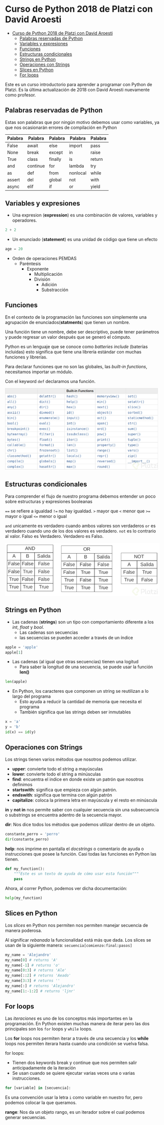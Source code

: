 # Curso de Python 2018 de Platzi con David Aroesti

- [Curso de Python 2018 de Platzi con David Aroesti](#curso-de-python-2018-de-platzi-con-david-aroesti)
  - [Palabras reservadas de Python](#palabras-reservadas-de-python)
  - [Variables y expresiones](#variables-y-expresiones)
  - [Funciones](#funciones)
  - [Estructuras condicionales](#estructuras-condicionales)
  - [Strings en Python](#strings-en-python)
  - [Operaciones con Strings](#operaciones-con-strings)
  - [Slices en Python](#slices-en-python)
  - [For loops](#for-loops)

Este es un curso introductorio para aprender a programar con Python de Platzi. Es la última actualización de 2018 con David Aroesti nuevamente como profesor.

## Palabras reservadas de Python

Estas son palabras que por ningún motivo debemos usar como variables, ya que nos ocasionarán errores de compilación en Python

|Palabra|Palabra  |Palabra  |Palabra  |Palabra|
|-------|---------|---------|---------|-------|
| False | await   | else    | import  | pass  |
| None  | break   | except  | in      | raise |
| True  | class   | finally | is      | return|
| and   | continue| for     | lambda  | try   |
| as    | def     | from    | nonlocal| while |
| assert| del     | global  | not     | with  |
| async | elif    | if      | or      | yield |

## Variables y expresiones

- Una expresion (__expression__) es una combinación de valores, variables y operadores.

```python
2 + 2
```

- Un enunciado (__statement__) es una unidad de código que tiene un efecto

```python
age = 20
```

- Orden de operaciones PEMDAS
  - Paréntesis
    - Exponente
      - Multiplicación
      - División
        - Adición
        - Substracción

## Funciones

En el contexto de la programación las funciones son simplemente una agrupación de enunciados(__statments__) que tienen un nombre.

Una función tiene un nombre, debe ser descriptivo, puede tener parámetros y puede regresar un valor después que se generó el cómputo.

Python es un lenguaje que se conoce como _batteries include_ (baterías incluidas) esto significa que tiene una librería estándar con muchas funciones y librerías.

Para declarar funciones que no son las globales, las _built-in functions_, necesitamos importar un módulo.

Con el keyword `def` declaramos una función.

![Tabla de Funciones Built-In de Python](./assets/python-built-in-functions.jpg)

## Estructuras condicionales

Para comprender el flujo de nuestro programa debemos entender un poco sobre estructuras y expresiones booleanas

`==` se refiere a igualdad
`!=` no hay igualdad.
`>` mayor que
`<` menor que
`>=` mayor o igual
`<=` menor o igual

`and` unicamente es verdadero cuando ambos valores son verdaderos
`or` es verdadero cuando uno de los dos valores es verdadero.
`not` es lo contrario al valor. Falso es Verdadero. Verdadero es Falso.

![Tabla de Conditionals de Python](./assets/python-conditionals.jpg)

## Strings en Python

- Las cadenas (__strings__) son un tipo con comportamiento diferente a los _int_, _float_ y _bool_.
  - Las cadenas son secuencias
  - las secuencias se pueden acceder a través de un índice

```python
apple = 'apple'
apple[1]
```

- Las cadenas (al igual que otras secuencias) tienen una logitud
  - Para saber la longitud de una secuencia, se puede usar la función __len()__

```python
len(apple)
```

- En Python, los caracteres que componen un string se reutilizan a lo largo del programa
  - Esto ayuda a reducir la cantidad de memoria que necesita el programa
  - También significa que las strings deben ser inmutables

```python
x = 'a'
y = 'b'
id(x) == id(y)
```

## Operaciones con Strings

Los strings tienen varios métodos que nosotros podemos utilizar.

- __upper__: convierte todo el string a mayúsculas
- __lower__: convierte todo el string a minúsculas
- __find__: encuentra el indice en donde existe un patrón que nosotros definimos
- __startswith__: significa que empieza con algún patrón.
- __endswith__: significa que termina con algún patrón
- __capitalize__: coloca la primera letra en mayúscula y el resto en minúscula

__in__ y __not in__ nos permite saber con cualquier secuencia sin una subsecuencia o substrings se encuentra adentro de la secuencia mayor.

__dir__: Nos dice todos los métodos que podemos utilizar dentro de un objeto.

```python
constante_perro = 'perro'
dir(constante_perro)
```

__help__: nos imprime en pantalla el _docstrings_ o comentario de ayuda o instrucciones que posee la función. Casi todas las funciones en Python las tienen.

```python
def my_function():
    """Este es un texto de ayuda de cómo usar esta función"""
    pass
```

Ahora, al correr Python, podemos ver dicha documentación:

```python
help(my_function)
```

## Slices en Python

Los _slices_ en Python nos permiten nos permiten manejar secuencia de manera poderosa.

Al significar _rebanada_ la funcionalidad está más que dada. Los slices se usan de la siguiente manera: `secuencia[comienzo:final:pasos]`

```python
my_name = 'Alejandro'
my_name[0] # returns 'A'
my_name[-1] # returns 'o'
my_name[0:3] # returns 'Ale'
my_name[::2] # returns 'Aeado'
my_name[3:3] # returns ''
my_name[:] # returns 'Alejandro'
my_name[1:-1:2] # returns 'ljnr'
```

## For loops

Las _iteraciones_ es uno de los conceptos más importantes en la programación. En Python existen muchas manera de iterar pero las dos principales son los `for` loops y `while` loops.

Los __for__ loops nos permiten iterar a través de una secuencia y los __while__ loops nos permiten iterara hasta cuando una condición se vuelva falsa.

for loops:

- Tienen dos keywords break y continue que nos permiten salir anticipadamente de la iteración
- Se usan cuando se quiere ejecutar varias veces una o varias instrucciones.

```python
for [variable] in [secuencia]:
```

Es una convención usar la letra `i` como variable en nuestro for, pero podemos colocar la que queramos.

__range__: Nos da un objeto rango, es un iterador sobre el cual podemos generar secuencias.